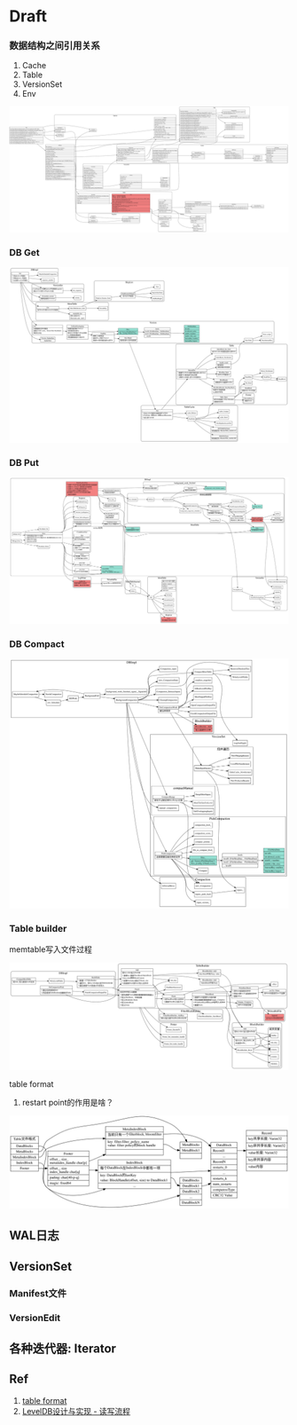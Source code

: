 # Draft

### 数据结构之间引用关系

1. Cache
2. Table
3. VersionSet
4. Env

![dbInterface](./dbinterface.svg)


### DB Get

![db-get](./db-get.svg)


### DB Put

![db-put](./db-put.svg)

### DB Compact

![db-compact](./db-compact.svg)

### Table builder

memtable写入文件过程

![table-builder](./table-builder.svg)

table format

1. restart point的作用是啥？

![table-format](./table-format.svg)

## WAL日志

## VersionSet

### Manifest文件

### VersionEdit

## 各种迭代器: Iterator
## Ref
1. [table format](https://github.com/google/leveldb/blob/master/doc/table_format.md)
2. [LevelDB设计与实现 - 读写流程](https://zhuanlan.zhihu.com/p/51360281)
